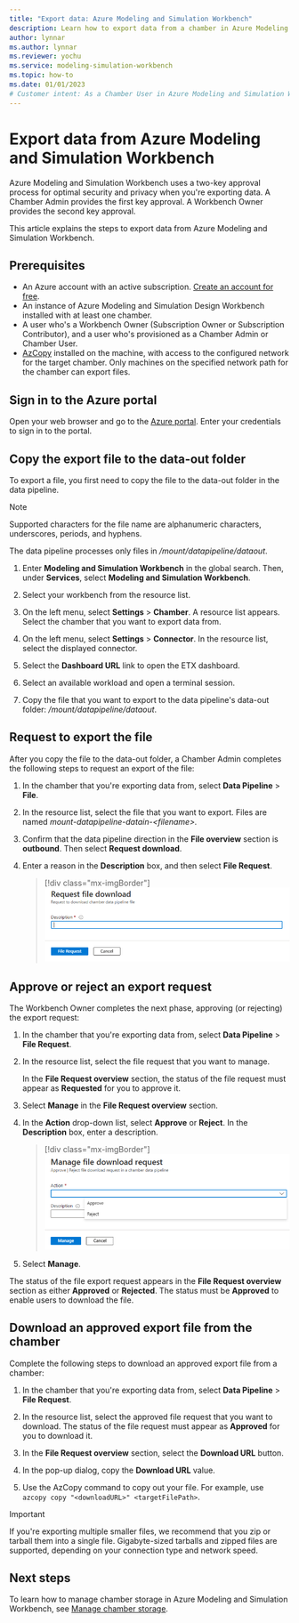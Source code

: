 ```yaml
---
title: "Export data: Azure Modeling and Simulation Workbench"
description: Learn how to export data from a chamber in Azure Modeling and Simulation Workbench.
author: lynnar
ms.author: lynnar
ms.reviewer: yochu
ms.service: modeling-simulation-workbench
ms.topic: how-to
ms.date: 01/01/2023
# Customer intent: As a Chamber User in Azure Modeling and Simulation Workbench, I want to export data from my chamber.
---
```


# Export data from Azure Modeling and Simulation Workbench

Azure Modeling and Simulation Workbench uses a two-key approval process for optimal security and privacy when you're exporting data. A Chamber Admin provides the first key approval. A Workbench Owner provides the second key approval.

This article explains the steps to export data from Azure Modeling and Simulation Workbench.

## Prerequisites

- An Azure account with an active subscription. [Create an account for free](https://azure.microsoft.com/free/?WT.mc_id=A261C142F).
- An instance of Azure Modeling and Simulation Design Workbench installed with at least one chamber.
- A user who's a Workbench Owner (Subscription Owner or Subscription Contributor), and a user who's provisioned as a Chamber Admin or Chamber User.
- [AzCopy](/azure/storage/common/storage-ref-azcopy) installed on the machine, with access to the configured network for the target chamber. Only machines on the specified network path for the chamber can export files.

## Sign in to the Azure portal

Open your web browser and go to the [Azure portal](https://portal.azure.com/). Enter your credentials to sign in to the portal.

## Copy the export file to the data-out folder

To export a file, you first need to copy the file to the data-out folder in the data pipeline.

> [!NOTE]
> Supported characters for the file name are alphanumeric characters, underscores, periods, and hyphens.
>
> The data pipeline processes only files in */mount/datapipeline/dataout*.

1. Enter **Modeling and Simulation Workbench** in the global search. Then, under **Services**, select **Modeling and Simulation Workbench**.

1. Select your workbench from the resource list.

1. On the left menu, select **Settings** > **Chamber**. A resource list appears. Select the chamber that you want to export data from.

1. On the left menu, select **Settings** > **Connector**.  In the resource list, select the displayed connector.

1. Select the **Dashboard URL** link to open the ETX dashboard.

1. Select an available workload and open a terminal session.

1. Copy the file that you want to export to the data pipeline's data-out folder: */mount/datapipeline/dataout*.

## Request to export the file

After you copy the file to the data-out folder, a Chamber Admin completes the following steps to request an export of the file:

1. In the chamber that you're exporting data from, select **Data Pipeline** > **File**.

1. In the resource list, select the file that you want to export. Files are named *mount-datapipeline-datain-\<filename\>.*

1. Confirm that the data pipeline direction in the **File overview** section is **outbound**. Then select **Request download**.

1. Enter a reason in the **Description** box, and then select **File Request**.

   > [!div class="mx-imgBorder"]
   > ![Screenshot of the Azure portal pane for requesting a file download for export.](./media/howtoguide-download-data/file-request-download.png)

## Approve or reject an export request

The Workbench Owner completes the next phase, approving (or rejecting) the export request:

1. In the chamber that you're exporting data from, select **Data Pipeline** > **File Request**.

1. In the resource list, select the file request that you want to manage.

   In the **File Request overview** section, the status of the file request must appear as **Requested** for you to approve it.

1. Select **Manage** in the **File Request overview** section.

1. In the **Action** drop-down list, select **Approve** or **Reject**. In the **Description** box, enter a description.

   > [!div class="mx-imgBorder"]
   > ![Screenshot of the Azure portal that shows the Action and Description boxes in the pane for managing a file download request.](./media/howtoguide-download-data/file-request-approve.png)

1. Select **Manage**.

The status of the file export request appears in the **File Request overview** section as either **Approved** or **Rejected**. The status must be **Approved** to enable users to download the file.

## Download an approved export file from the chamber

Complete the following steps to download an approved export file from a chamber:

1. In the chamber that you're exporting data from, select **Data Pipeline** > **File Request**.

1. In the resource list, select the approved file request that you want to download. The status of the file request must appear as **Approved** for you to download it.

1. In the **File Request overview** section, select the **Download URL** button.

1. In the pop-up dialog, copy the **Download URL** value.

1. Use the AzCopy command to copy out your file. For example, use `azcopy copy "<downloadURL>" <targetFilePath>`.

> [!IMPORTANT]
> If you're exporting multiple smaller files, we recommend that you zip or tarball them into a single file. Gigabyte-sized tarballs and zipped files are supported, depending on your connection type and network speed.

## Next steps

To learn how to manage chamber storage in Azure Modeling and Simulation Workbench, see [Manage chamber storage](./how-to-guide-manage-chamber-storage.md).
